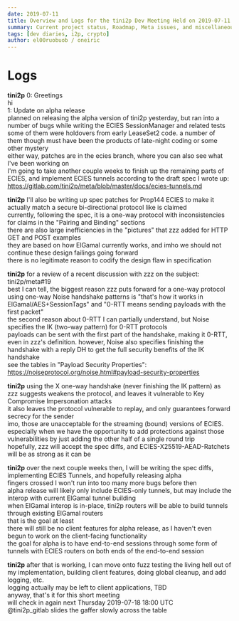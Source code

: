 ```yaml
---
date: 2019-07-11
title: Overview and Logs for the tini2p Dev Meeting Held on 2019-07-11
summary: Current project status, Roadmap, Meta issues, and miscellaneous
tags: [dev diaries, i2p, crypto]
author: el00ruobuob / oneiric
---
```


# Logs

**tini2p** 0: Greetings  
hi  
1: Update on alpha release  
planned on releasing the alpha version of tini2p yesterday, but ran into a number of bugs while writing the ECIES SessionManager and related tests  
some of them were holdovers from early LeaseSet2 code. a number of them though must have been the products of late-night coding or some other mystery  
either way, patches are in the ecies branch, where you can also see what I've been working on  
I'm going to take another couple weeks to finish up the remaining parts of ECIES, and implement ECIES tunnels according to the draft spec I wrote up: https://gitlab.com/tini2p/meta/blob/master/docs/ecies-tunnels.md  
  
**tini2p** I'll also be writing up spec patches for Prop144 ECIES to make it actually match a secure bi-directional protocol like is claimed  
currently, following the spec, it is a one-way protocol with inconsistencies for claims in the "Pairing and Binding" sections  
there are also large inefficiencies in the "pictures" that zzz added for HTTP GET and POST examples  
they are based on how ElGamal currently works, and imho we should not continue these design failings going forward  
there is no legitimate reason to codify the design flaw in specification  
  
**tini2p** for a review of a recent discussion with zzz on the subject: tini2p/meta#19  
best I can tell, the biggest reason zzz puts forward for a one-way protocol using one-way Noise handshake patterns is "that's how it works in ElGamal/AES+SessionTags" and "0-RTT means sending payloads with the first packet"  
the second reason about 0-RTT I can partially understand, but Noise specifies the IK (two-way pattern) for 0-RTT protocols  
payloads can be sent with the first part of the handshake, making it 0-RTT, even in zzz's definition. however, Noise also specifies finishing the handshake with a reply DH to get the full security benefits of the IK handshake  
see the tables in "Payload Security Properties": https://noiseprotocol.org/noise.html#payload-security-properties  
  
**tini2p** using the X one-way handshake (never finishing the IK pattern) as zzz suggests weakens the protocol, and leaves it vulnerable to Key Compromise Impersonation attacks  
it also leaves the protocol vulnerable to replay, and only guarantees forward secrecy for the sender  
imo, those are unacceptable for the streaming (bound) versions of ECIES. especially when we have the opportunity to add protections against those vulnerabilities by just adding the other half of a single round trip  
hopefully, zzz will accept the spec diffs, and ECIES-X25519-AEAD-Ratchets will be as strong as it can be  
  
**tini2p** over the next couple weeks then, I will be writing the spec diffs, implementing ECIES Tunnels, and hopefully releasing alpha  
fingers crossed I won't run into too many more bugs before then  
alpha release will likely only include ECIES-only tunnels, but may include the interop with current ElGamal tunnel building  
when ElGamal interop is in-place, tini2p routers will be able to build tunnels through existing ElGamal routers  
that is the goal at least  
there will still be no client features for alpha release, as I haven't even begun to work on the client-facing functionality  
the goal for alpha is to have end-to-end sessions through some form of tunnels with ECIES routers on both ends of the end-to-end session  
  
**tini2p** after that is working, I can move onto fuzz testing the living hell out of my implementation, building client features, doing global cleanup, and add logging, etc.  
logging actually may be left to client applications, TBD  
anyway, that's it for this short meeting  
will check in again next Thursday 2019-07-18 18:00 UTC  
@tini2p\_gitlab slides the gaffer slowly across the table  
